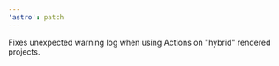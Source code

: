 ```yaml
---
'astro': patch
---
```


Fixes unexpected warning log when using Actions on "hybrid" rendered projects.
